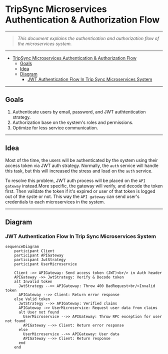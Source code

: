 # TripSync Microservices Authentication & Authorization Flow

---

> *This document explains the authentication and authorization flow of the microservices system.*

---

<!-- @import "[TOC]" {cmd="toc" depthFrom=1 depthTo=6 orderedList=false} -->

<!-- code_chunk_output -->

- [TripSync Microservices Authentication & Authorization Flow](#tripsync-microservices-authentication--authorization-flow)
  - [Goals](#goals)
  - [Idea](#idea)
  - [Diagram](#diagram)
    - [JWT Authentication Flow In Trip Sync Microservices System](#jwt-authentication-flow-in-trip-sync-microservices-system)

<!-- /code_chunk_output -->


---

## Goals

1. Authenticate users by email, password, and JWT authtentication strategy.
2. Authorization base on the system's roles and permissions.
3. Optimize for less service communication.

---

## Idea

Most of the time, the users will be authenticated by the system using their access token via JWT auth strategy. Normally, the `auth` service will handle this task, but this will increased the stress and load on the `auth` service.

To resolve this problem, JWT auth process will be placed on the `API gateway` instead.More specific, the gateway will verify, and decode the token first. Then validate the token if it's expired or user of that token is logged out of the syste or not. This way the `API gateway` can send user's credentials to each microservices in the system.

---

## Diagram

### JWT Authentication Flow In Trip Sync Microservices System

```mermaid
sequenceDiagram
    participant Client
    participant APIGateway
    participant JwtStrategy
    participant UserMicroservice

    Client ->> APIGateway: Send access token (JWT)<br/> in Auth header
    APIGateway ->> JwtStrategy: Verify & Decode token
    alt Invalid token
      JwtStrategy -->> APIGateway: Throw 400 BadRequest<br/>Invalid token
      APIGateway -->> Client: Return error response
    else Valid token
      JwtStrategy -->> APIGateway: Verified claims
      APIGateway ->> UserMicroservice: Request user data from claims
      alt User not found
        UserMicroservice -->> APIGateway: Throw RPC exception for user not found
        APIGateway -->> Client: Return error response
      else
        UserMicroservice -->> APIGateway: User data
        APIGateway -->> Client: Return response
      end
    end
```
